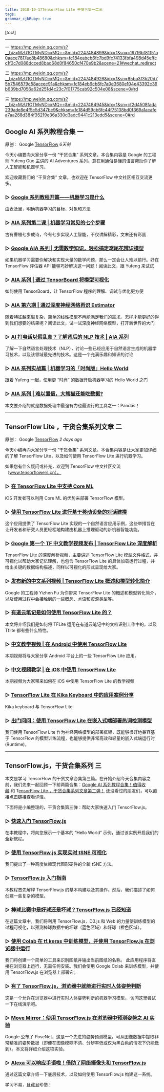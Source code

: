 ```yaml
---
title: 2018-10-17TensorFlow Lite 干货合集一二三
tags: 
grammar_cjkRuby: true
---
```



[toc!]

-------

一
https://mp.weixin.qq.com/s?__biz=MzU1OTMyNDcxMQ==&mid=2247484899&idx=1&sn=c197f6bf81151a0aace7817ac8b48680&chksm=fc184eabcb6fc7bd9fc74133fbfa498d45effcc1f3c7d088dcced8bad68d0f84650cf470e9b2&scene=21#wechat_redirect

二
https://mp.weixin.qq.com/s?__biz=MzU1OTMyNDcxMQ==&mid=2247484926&idx=1&sn=65ba3f3b20d75b7546579c58accec91a&chksm=fc184eb6cb6fc7a0e3680e104e43392c39b639bd7056a62d251d4c23c7f01775cab92c504e08&scene=0#rd

三
https://mp.weixin.qq.com/s?__biz=MzU1OTMyNDcxMQ==&mid=2247484945&idx=1&sn=cf2d4508fada239ade8e4f5c5d347bc9&chksm=fc184d59cb6fc44f75138bd0f369a1acafea7aa268d384f36219e36a330d3adc9441c213edd5&scene=0#rd

## Google AI 系列教程合集 一

原创： Google [TensorFlow](javascript:void(0);) _6天前_

今天小编要向大家分享一份 “干货合集” 系列文章。本合集内容是 Google 的工程师 Yufeng Guo 主讲的 AI Adventures 系列，意在用通俗易懂的语言帮助你了解人工智能和机器学习。

欢迎收藏我们的 “干货合集” 文章，也欢迎在 TensorFlow 中文社区相互交流更多。

### ▷ [Google 系列教程开篇——机器学习是什么](http://mp.weixin.qq.com/s?__biz=MzU1OTMyNDcxMQ==&mid=2247484210&idx=1&sn=2fd95e5b8e74d6d3b77cd41f2016e174&chksm=fc18487acb6fc16ca7a42a50d0e317697857a7aa91f756d5b42890738265503dd2091d88964d&scene=21#wechat_redirect) 

由表及里，明确机器学习的目标、对象和方法

### ▷ [AIA 系列第二课 | 机器学习常见的七个步骤](http://mp.weixin.qq.com/s?__biz=MzU1OTMyNDcxMQ==&mid=2247484231&idx=1&sn=8379b49b4e0f520e665d8d0c729de505&chksm=fc18480fcb6fc1192caf96588471c255ada39bdb4f66a681010d75ead34530b5a897996603c7&scene=21#wechat_redirect)

古有曹植七步成诗，今有七步实现人工智能，不仅讲解精彩，文末还有彩蛋

### ▷ [Google AIA 系列 | 无需数学知识，轻松搞定鸢尾花辨识模型](http://mp.weixin.qq.com/s?__biz=MzU1OTMyNDcxMQ==&mid=2247484285&idx=1&sn=16eebd686397466692f05511076707a8&chksm=fc184835cb6fc123e8c2766f648711b5bc53a2778b311731dcf4ab3a51acd753c45f5244337f&scene=21#wechat_redirect)

如果机器学习需要你解决和实现大量的数学问题，那么一定会让人难以前行。好在 TensorFlow 评估器 API 能够巧妙解决这一问题！阅读此文，跟 Yufeng 来试试

### ▷ [AIA 系列 | 通过 TensorBoard 将模型可视化](http://mp.weixin.qq.com/s?__biz=MzU1OTMyNDcxMQ==&mid=2247484305&idx=1&sn=809e7976826e1d8db12019ebf2a9956d&chksm=fc1848d9cb6fc1cf9993942628ac66986cbebeae02154e3a0d9e2baf8ce30c9f5f4274d21590&scene=21#wechat_redirect)

如何使用 TensorBoard，让 TensorFlow 程序的理解、调试与优化更方便

### ▷ [AIA 第六期 | 通过深度神经网络再识 Estimator](http://mp.weixin.qq.com/s?__biz=MzU1OTMyNDcxMQ==&mid=2247484328&idx=1&sn=014a4c81cef3ee6c34b833e09c9056ed&chksm=fc1848e0cb6fc1f6d1bf2504c3810e171c54519cc09b9602be921c615cd961703676488870d9&scene=21#wechat_redirect)

随着特征越来越复杂，简单的线性模型不再能满足我们的需求。怎样才能更好的得到我们想要的结果呢？阅读此文，试一试深度神经网络模型，打开新世界的大门

### ▷ [AI 打电话以假乱真？了解背后的 NLP 技术 | AIA 系列](http://mp.weixin.qq.com/s?__biz=MzU1OTMyNDcxMQ==&mid=2247484341&idx=1&sn=0281ed4cb77e524dd2bf12c71600e179&chksm=fc1848fdcb6fc1ebaa4c04fc5e61c9a78a3cfe3b908533d790bf39701891983c180ca3d4bd62&scene=21#wechat_redirect)

了解一下自然语言处理技术（NLP），讨论一些已经应用于自然语言生成的机器学习技术，以及该领域最先进的技术。这是一个充满乐趣和知识的讨论

### ▷ [AIA 系列实战篇 | 机器学习的「时尚版」Hello World](http://mp.weixin.qq.com/s?__biz=MzU1OTMyNDcxMQ==&mid=2247484367&idx=1&sn=d0316ac910c7666ecca26906513a076e&chksm=fc184887cb6fc191a7bcad76ddf721abe5d92c607948798c195f5e987c523cf1ee895e3050bc&scene=21#wechat_redirect)

跟着 Yufeng 一起，使用更 “时尚” 的数据开启机器学习的 Hello World 之门

### ▷ [AIA 系列 | 难以置信，大熊猫还能吃数据?](http://mp.weixin.qq.com/s?__biz=MzU1OTMyNDcxMQ==&mid=2247484406&idx=1&sn=8e13798b6e66f15798ab4b1403b6b035&chksm=fc1848becb6fc1a82b7ec629df6a1fb5913843160fe0d904705a9861d5402cd9243650c34cc9&scene=21#wechat_redirect)

本文要介绍的就是数据处理中最强有力也最流行的工具之一：Pandas！

----
## TensorFlow Lite ，干货合集系列文章 二

原创： Google [TensorFlow](javascript:void(0);) _2 days ago_

今天小编再向大家分享一份 “干货合集” 系列文章。本合集内容是让大家更加详细的了解 TensorFlow Lite，以及如何使用 TensorFlow Lite 进行机器学习。

如果您有什么疑问或补充，欢迎到 TensorFlow 中文社区交流（www.tensorflowers.cn）。

### ▷ [在 TensorFlow Lite 中支持 Core ML](http://mp.weixin.qq.com/s?__biz=MzU1OTMyNDcxMQ==&mid=2247483818&idx=1&sn=285fe67f20424bfd57b3b943ad0e1bc4&chksm=fc184ae2cb6fc3f4e3c9a6a51a4144a6bd70003220c475d5946f143718d359dd68385c34dc74&scene=21#wechat_redirect)

iOS 开发者可以利用 Core ML 的优势来部署 TensorFlow 模型。

### ▷ [使用 TensorFlow Lite 进行基于移动设备的对话建模](http://mp.weixin.qq.com/s?__biz=MzU1OTMyNDcxMQ==&mid=2247483668&idx=1&sn=2151d0c2e4b5b2bc3b3824aaa884383b&chksm=fc184a5ccb6fc34a259ea4386c53fe9bf5ff374835e59963fff26391619bb8cbdb9fba34d18f&scene=21#wechat_redirect)

这个应用提供了 TensorFlow Lite 实现的一个自然语言应用示例，这些举措旨在让开发者和研究人员更轻松地构建由机器上推理驱动的新机器智能功能。

### ▷ [Google 第一个 TF 中文教学视频发布 | TensorFlow Lite 深度解析](http://mp.weixin.qq.com/s?__biz=MzU1OTMyNDcxMQ==&mid=2247484314&idx=1&sn=46c4bf17d7e6fab566842c30c7a25957&chksm=fc1848d2cb6fc1c4918055876efc08317fc461d7668bd8b9b0c1f7582708328dc14fa8d5b284&scene=21#wechat_redirect)

TensorFlow Lite 的深度解析视频，主要讲述 TensorFlow Lite 模型文件格式，并可视化以帮助大家记忆理解，也包含 TensorFlow Lite 的具体加载运行过程，并给出关键的数据结构描述，同样以可视化的形式呈现给大家。

### ▷ [发布新的中文系列视频 | TensorFlow Lite 概述和模型转化简介](http://mp.weixin.qq.com/s?__biz=MzU1OTMyNDcxMQ==&mid=2247484354&idx=1&sn=b0ae05bcf0e4cb85056f03ca62a8837f&chksm=fc18488acb6fc19c4ffd2ad1bb9d4696346b6bc04f889f02d31c22b6f98d1bb4b29ba2a60752&scene=21#wechat_redirect)

Google 的工程师 Yizhen Fu 为你带来 TensorFlow Lite 的概述和模型转化简介，以及使用过程中会接触到的一些概念、术语和资源类型等。

### ▷ [有道云笔记是如何使用 TensorFlow Lite 的？](http://mp.weixin.qq.com/s?__biz=MzU1OTMyNDcxMQ==&mid=2247484115&idx=1&sn=586dad7d4d731b0a41412654a1b3ed5c&chksm=fc18499bcb6fc08dfea6067436eef760ce7108129ecd7a1e214c5c4ac427cffd572e12322822&scene=21#wechat_redirect)

本文将介绍我们是如何将 TFLite 运用在有道云笔记中的文档识别工作中的，以及 Tflite 都有些什么特性。

### ▷ [中文教学视频 | 在 Android 中使用 TensorFlow Lite](http://mp.weixin.qq.com/s?__biz=MzU1OTMyNDcxMQ==&mid=2247484373&idx=1&sn=26085135b198fd23508085c080552841&chksm=fc18489dcb6fc18bfbaa62d935258f33138278151c6e9ea67a4382397d281a1393bddac2975f&scene=21#wechat_redirect)

本期视频将与大家分享 Android 平台上的一些 TensorFlow Lite 应用。

### ▷ [中文视频教学 | 在 iOS 中使用 TensorFlow Lite](http://mp.weixin.qq.com/s?__biz=MzU1OTMyNDcxMQ==&mid=2247484386&idx=1&sn=8502996b7a960cb47e5b67ff5bba6b84&chksm=fc1848aacb6fc1bca50ad47fd8becf849b991cdb6b84aa5605877ac738be57e72018cb086304&scene=21#wechat_redirect)

本期视频为大家带来如何在 iOS 中使用 TensorFlow Lite 的教学视频

### ▷ [TensorFlow Lite 在 Kika Keyboard 中的应用案例分享](http://mp.weixin.qq.com/s?__biz=MzU1OTMyNDcxMQ==&mid=2247484430&idx=1&sn=d0d50cb08a5fd5312011b92b5c19bbe1&chksm=fc184f46cb6fc6501b2410154432254a3e43b3d5706eda6d0340b7dce49ce592a03f2c387060&scene=21#wechat_redirect)

Kika keyboard 与 TensorFlow Lite

### ▷ [出门问问：使用 TensorFlow Lite 在嵌入式端部署热词检测模型](http://mp.weixin.qq.com/s?__biz=MzU1OTMyNDcxMQ==&mid=2247484759&idx=1&sn=40ff68cb249f1e23e9c5a79f96612b8f&chksm=fc184e1fcb6fc7094835a5dbb8b8f46caf864b0b31a00252b1150ca6decdc8b7a07390dee9b8&scene=21#wechat_redirect)

我们使用 TensorFlow Lite 作为神经网络模型的部署框架，既能够很好地兼容基于 TensorFlow 的模型训练流程，也能够提供非常高效和轻量的嵌入式端运行时 (Runtime)。

------

## TensorFlow.js，干货合集系列 三 


本文是学习 TensorFlow 的干货文章合集第三篇。在开始介绍今天合集内容之前，我们先来一起回顾一下前两篇合集：[Google AI 系列教程合集！值得收藏](http://mp.weixin.qq.com/s?__biz=MzU1OTMyNDcxMQ==&mid=2247484899&idx=1&sn=c197f6bf81151a0aace7817ac8b48680&chksm=fc184eabcb6fc7bd9fc74133fbfa498d45effcc1f3c7d088dcced8bad68d0f84650cf470e9b2&scene=21#wechat_redirect) 和 T[ensorFlow Lite ，干货合集系列文章第二弹！](http://mp.weixin.qq.com/s?__biz=MzU1OTMyNDcxMQ==&mid=2247484926&idx=1&sn=65ba3f3b20d75b7546579c58accec91a&chksm=fc184eb6cb6fc7a0e3680e104e43392c39b639bd7056a62d251d4c23c7f01775cab92c504e08&scene=21#wechat_redirect) 还没看过的朋友们，可以直接点击链接查看详情。

下面将是小编整理的，干货合集第三弹：帮助大家快速入门 TensorFlow.js。

### ▷ [快速入门 TensorFlow.js](http://mp.weixin.qq.com/s?__biz=MzU1OTMyNDcxMQ==&mid=2247484527&idx=1&sn=5951c4863227bf8705079be40e46102f&chksm=fc184f27cb6fc6317925eb6f8e623f31e899158ece5b601dd397161697d60139a319d3623bfb&scene=21#wechat_redirect)

在本教程中，将向您展示一个基本的 “Hello World” 示例，通过该实例开启我们的全新旅程。

### ▷ [使用 TensorFlow.js 实现实时 tSNE 可视化](http://mp.weixin.qq.com/s?__biz=MzU1OTMyNDcxMQ==&mid=2247484504&idx=1&sn=debeeedecb3b8a699f94c192bc9a4830&chksm=fc184f10cb6fc606671b235cc52ab389c651cd53b6923f7031651b558ad460e7cc15fb832ad7&scene=21#wechat_redirect)

我们提出了一种高度依赖现代图形硬件的全新 tSNE 方法。

### ▷ [TensorFlow.js 入门指南](http://mp.weixin.qq.com/s?__biz=MzU1OTMyNDcxMQ==&mid=2247484561&idx=1&sn=54b85f71067b7cb2db122be263503646&chksm=fc184fd9cb6fc6cf6635c1c3f78237198c9cb93e06945a68310557785e84a5c89f514e63db42&scene=21#wechat_redirect)

本教程首先解释 TensorFlow.js 的基本构建块及其操作。然后，我们描述了如何创建一些复杂的模型。

### ▷ [棒球比赛中是好球还是坏球？TensorFlow.js 已经知道](http://mp.weixin.qq.com/s?__biz=MzU1OTMyNDcxMQ==&mid=2247484587&idx=1&sn=27a971b639f46adb672e977329db5f5a&chksm=fc184fe3cb6fc6f5b322ca845ec816811a64aa8300fdf1bc6d64537c59b846f4cc0e88bf205d&scene=21#wechat_redirect)

在这篇文章中，我们将利用 TensorFlow.js，D3.js 和 Web 的力量使训练模型的过程可视化，以预测棒球数据中的坏球（蓝色区域）和好球（橙色区域）。

### ▷ [使用 Colab 在 tf.keras 中训练模型，并使用 TensorFlow.js 在浏览器中运行](http://mp.weixin.qq.com/s?__biz=MzU1OTMyNDcxMQ==&mid=2247484573&idx=1&sn=30d0f9e0461827c43818c760989227fc&chksm=fc184fd5cb6fc6c37d374d30f45f4e5298d2d5f52db16b167350aff2929d95c9cc21321ec4da&scene=21#wechat_redirect)

我们将创建一个简单的工具来识别图纸并输出当前图纸的名称。 此应用程序将直接在浏览器上运行，无需任何安装。我们会使用 Google Colab 来训练模型，并使用 TensorFlow.js 在浏览器上部署它。

### ▷ [有了 TensorFlow.js，浏览器中就能进行实时人体姿势判断](http://mp.weixin.qq.com/s?__biz=MzU1OTMyNDcxMQ==&mid=2247484647&idx=1&sn=ccbd30638b3aacd74f9ff2e52beb5033&chksm=fc184fafcb6fc6b9852f612427e58a32622cfd2e43ce2144c4f9f8eb50b5e3995c31260ebddb&scene=21#wechat_redirect)

这是一个允许在浏览器中进行实时人体姿势判断的机器学习模型。 访问这里尝试一下在线演示吧。

### ▷ [Move Mirror：使用 TensorFlow.js 在浏览器中预测姿势之 AI 实验](http://mp.weixin.qq.com/s?__biz=MzU1OTMyNDcxMQ==&mid=2247484652&idx=1&sn=43774d71d9a5a37117a024d6e3cd744a&chksm=fc184fa4cb6fc6b2567b45e1dc140f10262cadb67b9ef0e90451e38a33e2c7c1558ee8a5fc4f&scene=21#wechat_redirect)

Google 公布了 PoseNet，这是一个先进的姿势预测模型，可从图像数据中提取非常精准的姿势数据（即便在图像模糊不清、分辨率低或仅为黑白色的情况下仍能做到）。本文将详细介绍这项实验。

### ▷ [Alexa 可以响应手语啦！借助了网络摄像头和 TensorFlow.js](http://mp.weixin.qq.com/s?__biz=MzU1OTMyNDcxMQ==&mid=2247484715&idx=1&sn=69a84963ae099429d617439804e5555b&chksm=fc184e63cb6fc77508fc782faaee22a2f228c0d59a45077271ef25988c97f0b050f6c0a6964d&scene=21#wechat_redirect)

通过这篇文章介绍一下底层技术，以及如何使用 TensorFlow.js 构建这一系统。

学习不易，且藏且珍惜！